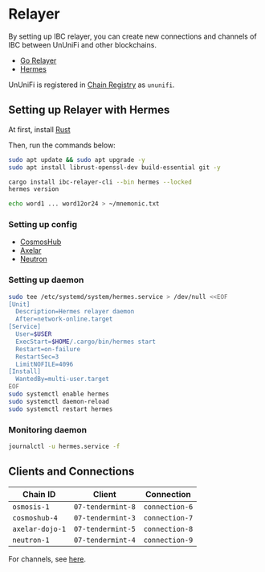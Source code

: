 # Relayer

By setting up IBC relayer, you can create new connections and channels of IBC between UnUniFi and other blockchains.

- [Go Relayer](https://github.com/cosmos/relayer)
- [Hermes](https://hermes.informal.systems/)

UnUniFi is registered in [Chain Registry](https://github.com/cosmos/chain-registry) as `ununifi`.

## Setting up Relayer with Hermes

At first, install [Rust](https://www.rust-lang.org/tools/install)

Then, run the commands below:

```bash
sudo apt update && sudo apt upgrade -y
sudo apt install librust-openssl-dev build-essential git -y

cargo install ibc-relayer-cli --bin hermes --locked
hermes version

echo word1 ... word12or24 > ~/mnemonic.txt
```

### Setting up config

- [CosmosHub](../develop/relayer/cosmoshub.md)
- [Axelar](../develop/relayer/axelar.md)
- [Neutron](../develop/relayer/neutron.md)

### Setting up daemon

```bash
sudo tee /etc/systemd/system/hermes.service > /dev/null <<EOF
[Unit]
  Description=Hermes relayer daemon
  After=network-online.target
[Service]
  User=$USER
  ExecStart=$HOME/.cargo/bin/hermes start
  Restart=on-failure
  RestartSec=3
  LimitNOFILE=4096
[Install]
  WantedBy=multi-user.target
EOF
sudo systemctl enable hermes
sudo systemctl daemon-reload
sudo systemctl restart hermes
```

### Monitoring daemon

```bash
journalctl -u hermes.service -f
```

## Clients and Connections

| Chain ID | Client | Connection |
| --- | --- | --- |
| `osmosis-1` | `07-tendermint-8` | `connection-6` |
| `cosmoshub-4` | `07-tendermint-3` | `connection-7` |
| `axelar-dojo-1` | `07-tendermint-5` | `connection-8` |
| `neutron-1` | `07-tendermint-4` | `connection-9` |

For channels, see [here](../overview/ibc-channels.md).
